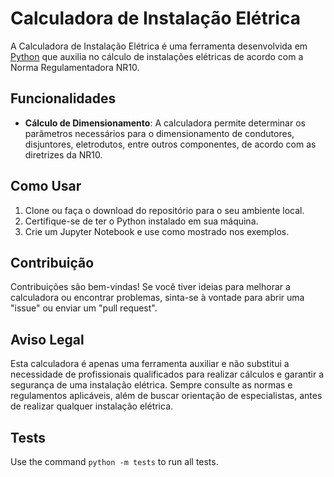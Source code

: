 # Calculadora de Instalação Elétrica

A Calculadora de Instalação Elétrica é uma ferramenta desenvolvida em [Python](https://www.python.org/) que auxilia no cálculo de instalações elétricas de acordo com a Norma Regulamentadora NR10.

## Funcionalidades

- **Cálculo de Dimensionamento**: A calculadora permite determinar os parâmetros necessários para o dimensionamento de condutores, disjuntores, eletrodutos, entre outros componentes, de acordo com as diretrizes da NR10.
<!-- - **Verificação de Conformidade**: A ferramenta realiza uma verificação automática para garantir que a instalação elétrica esteja em conformidade com as normas de segurança especificadas pela NR10. -->

## Como Usar

1. Clone ou faça o download do repositório para o seu ambiente local.
2. Certifique-se de ter o Python instalado em sua máquina.
3. Crie um Jupyter Notebook e use como mostrado nos exemplos.

## Contribuição

Contribuições são bem-vindas! Se você tiver ideias para melhorar a calculadora ou encontrar problemas, sinta-se à vontade para abrir uma "issue" ou enviar um "pull request".

## Aviso Legal

Esta calculadora é apenas uma ferramenta auxiliar e não substitui a necessidade de profissionais qualificados para realizar cálculos e garantir a segurança de uma instalação elétrica. Sempre consulte as normas e regulamentos aplicáveis, além de buscar orientação de especialistas, antes de realizar qualquer instalação elétrica.

## Tests

Use the command ```python -m tests``` to run all tests.
